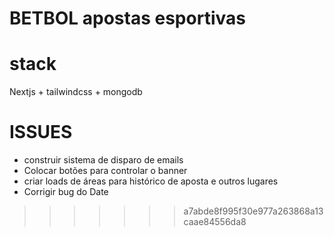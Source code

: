 # BETBOL apostas esportivas

# stack
Nextjs + tailwindcss + mongodb

# ISSUES

- construir sistema de disparo de emails
- Colocar botões para controlar o banner
- criar loads de áreas para histórico de aposta e outros lugares
- Corrigir bug do Date
>>>>>>> a7abde8f995f30e977a263868a13caae84556da8